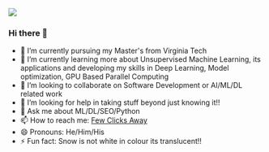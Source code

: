 ![](yogesh.gif)

### Hi there 👋

- 🔭 I’m currently pursuing my Master's from Virginia Tech
- 🌱 I’m currently learning more about Unsupervised Machine Learning, its applications and developing my skills in Deep Learning, Model optimization, GPU Based Parallel Computing
- 👯 I’m looking to collaborate on Software Development or AI/ML/DL related work
- 🤔 I’m looking for help in taking stuff beyond just knowing it!!
- 💬 Ask me about ML/DL/SEO/Python
- 📫 How to reach me: [Few Clicks Away](https://www.linkedin.com/in/yogesh21deshpande/)
- 😄 Pronouns: He/Him/His
- ⚡ Fun fact: Snow is not white in colour its translucent!!

